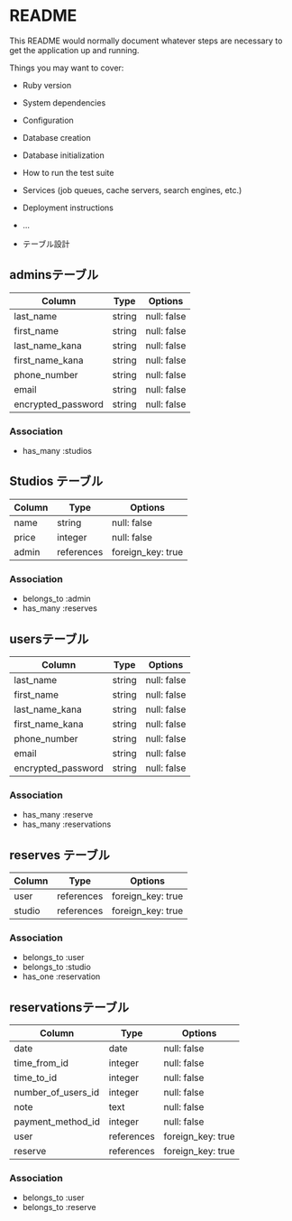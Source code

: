 # README

This README would normally document whatever steps are necessary to get the
application up and running.

Things you may want to cover:

* Ruby version

* System dependencies

* Configuration

* Database creation

* Database initialization

* How to run the test suite

* Services (job queues, cache servers, search engines, etc.)

* Deployment instructions

* ...

* テーブル設計
## adminsテーブル

| Column             | Type    | Options     |
| ------------------ | ------- | ----------- |
| last_name          | string  | null: false |
| first_name         | string  | null: false |
| last_name_kana     | string  | null: false |
| first_name_kana    | string  | null: false |
| phone_number       | string  | null: false |
| email              | string  | null: false |
| encrypted_password | string  | null: false |

### Association

- has_many :studios


## Studios テーブル

| Column               | Type       | Options           |
| -------------------- | ---------- | ----------------- |
| name                 | string     | null: false       |
| price                | integer    | null: false       |
| admin                | references | foreign_key: true |

### Association

- belongs_to :admin
- has_many   :reserves


## usersテーブル

| Column             | Type    | Options     |
| ------------------ | ------- | ----------- |
| last_name          | string  | null: false |
| first_name         | string  | null: false |
| last_name_kana     | string  | null: false |
| first_name_kana    | string  | null: false |
| phone_number       | string  | null: false |
| email              | string  | null: false |
| encrypted_password | string  | null: false |

### Association

- has_many :reserve
- has_many :reservations


## reserves テーブル

| Column      | Type        | Options           |
| ----------- | ----------- | ----------------- |
| user        | references  | foreign_key: true |
| studio      | references  | foreign_key: true |

### Association

- belongs_to :user
- belongs_to :studio
- has_one    :reservation


## reservationsテーブル

| Column                         | Type       | Options           |
| ------------------------------ | ---------- | ----------------- |
| date                           | date       | null: false       |
| time_from_id                   | integer    | null: false       |
| time_to_id                     | integer    | null: false       |
| number_of_users_id             | integer    | null: false       |
| note                           | text       | null: false       |
| payment_method_id              | integer    | null: false       |
| user                           | references | foreign_key: true |
| reserve                        | references | foreign_key: true |

### Association

- belongs_to :user
- belongs_to :reserve